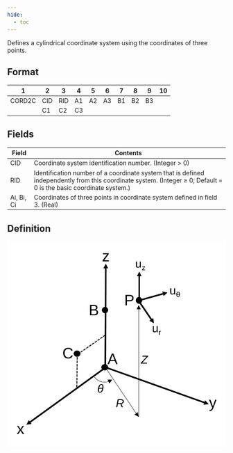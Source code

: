 ```yaml
---
hide:
  - toc
---
```

Defines a cylindrical coordinate system using the coordinates of three points.

## Format
| 1        | 2        | 3        | 4        | 5        | 6        | 7        | 8        | 9        | 10       | 
| -------- | -------- | -------- | -------- | -------- | -------- | -------- | -------- | -------- | -------- | 
| CORD2C   | CID      | RID      | A1       | A2       | A3       | B1       | B2       | B3       |          |
|          | C1       | C2       | C3       |          |          |          |          |          |          |

## Fields
| Field      | Contents |
| ---------- | -------- |
| CID        | Coordinate system identification number. (Integer > 0) |
| RID        | Identification number of a coordinate system that is defined independently from this coordinate system. (Integer ≥ 0; Default = 0 is the basic coordinate system.) |
| Ai, Bi, Ci | Coordinates of three points in coordinate system defined in field 3. (Real) |

## Definition
![cord2c](https://raw.githubusercontent.com/vtpasquale/web_assets/assets/img/cord2c.svg)
